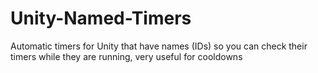 # Unity-Named-Timers
Automatic timers for Unity that have names (IDs) so you can check their timers while they are running, very useful for cooldowns
